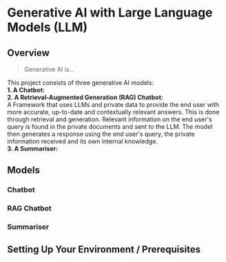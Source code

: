 # Generative AI with Large Language Models (LLM)

## Overview

> Generative AI is...

This project consists of three generative AI models:<br/>
**1. A Chatbot:**</br>
**2. A Retrieval-Augmented Generation (RAG) Chatbot:**<br/>A Framework that uses LLMs and private data to provide the end user with more accurate, up-to-date and contextually relevant answers. This is done through retrieval and generation. Relevant information on the end user's query is found in the private documents and sent to the LLM. The model then generates a response using the end user's query, the private information received and its own internal knowledge.<br/>
**3. A Summariser:**

## Models
### Chatbot

### RAG Chatbot


### Summariser

## Setting Up Your Environment / Prerequisites